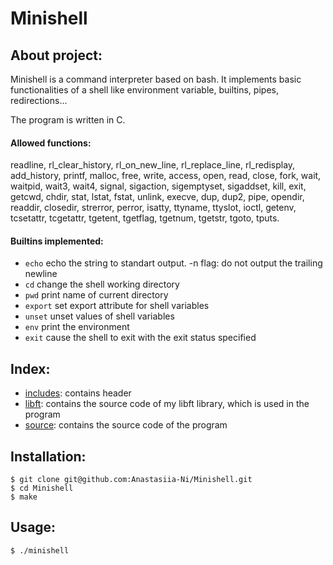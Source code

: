 # Minishell

## About project:
Minishell is a command interpreter based on bash.
It implements basic functionalities of a shell like environment variable, builtins, pipes, redirections...

The program is written in C.

#### Allowed functions: 
readline, rl_clear_history, rl_on_new_line,
rl_replace_line, rl_redisplay, add_history,
printf, malloc, free, write, access, open, read,
close, fork, wait, waitpid, wait3, wait4, signal,
sigaction, sigemptyset, sigaddset, kill, exit,
getcwd, chdir, stat, lstat, fstat, unlink, execve,
dup, dup2, pipe, opendir, readdir, closedir,
strerror, perror, isatty, ttyname, ttyslot, ioctl,
getenv, tcsetattr, tcgetattr, tgetent, tgetflag,
tgetnum, tgetstr, tgoto, tputs.

#### Builtins implemented:
- `echo`	echo the string to standart output. -n flag: do not output the trailing newline
- `cd`	change the shell working directory
- `pwd`	print name of current directory
- `export`	set export attribute for shell variables
- `unset`	unset values of shell variables
- `env`	print the environment
- `exit`	cause the shell to exit with the exit status specified

## Index:
- [includes](https://github.com/Anastasiia-Ni/Minishell/tree/master/includes): contains header
- [libft](https://github.com/Anastasiia-Ni/Minishell/tree/master/libft): contains the source code of my libft library, which is used in the program
- [source](https://github.com/Anastasiia-Ni/Minishell/tree/master/sources): contains the source code of the program

## Installation:
```
$ git clone git@github.com:Anastasiia-Ni/Minishell.git
$ cd Minishell
$ make
```
## Usage:
`$ ./minishell` 
